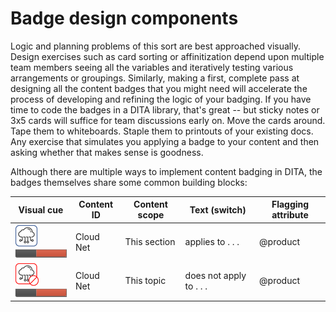 # Badge design components

Logic and planning problems of this sort are best approached visually. Design exercises such as card sorting or affinitization depend upon multiple team members seeing all the variables and iteratively testing various arrangements or groupings. Similarly, making a first, complete pass at designing all the content badges that you might need will accelerate the process of developing and refining the logic of your badging. If you have time to code the badges in a DITA library, that's great -- but sticky notes or 3x5 cards will suffice for team discussions early on. Move the cards around. Tape them to whiteboards. Staple them to printouts of your existing docs. Any exercise that simulates you applying a badge to your content and then asking whether that makes sense is goodness.

Although there are multiple ways to implement content badging in DITA, the badges themselves share  some common building blocks:

Visual cue | Content ID | Content scope | Text (switch) | Flagging attribute
-----------|------------|---------------|---------------- | ----
![Icon cue](./images/badge_cloud-net_small_yes.png)<br />![Tag cue](./images/cue_tags.png)|Cloud Net|This section | applies to . . . | @product
![Icon cue](./images/badge_cloud-net_small_no.png)<br />![Tag cue](./images/cue_tags.png)|Cloud Net|This topic  | does not apply to . . . | @product


